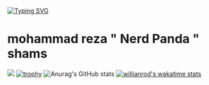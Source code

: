  [![Typing SVG](https://readme-typing-svg.herokuapp.com?size=18&width=500&lines=Hello+Im+Mohammad+%22+Nerd+Panda+%22+Reza+Shams+)](https://git.io/typing-svg)
 # mohammad reza " Nerd Panda " shams
 <!--START_SECTION:waka-->
 <!--END_SECTION:waka-->
 ![](https://komarev.com/ghpvc/?username=nerdpanda-ir&style=flat-square)  [![trophy](https://github-profile-trophy.vercel.app/?username=nerdpanda-ir&theme=dracula&column=6)](https://github.com/ryo-ma/github-profile-trophy)  ![Anurag's GitHub stats](https://github-readme-stats.vercel.app/api?username=nerdpanda-ir&show_icons=true&theme=radical)   [![willianrod's wakatime stats](https://github-readme-stats.vercel.app/api/wakatime?username=nerdpanda)](https://github.com/anuraghazra/github-readme-stats)
